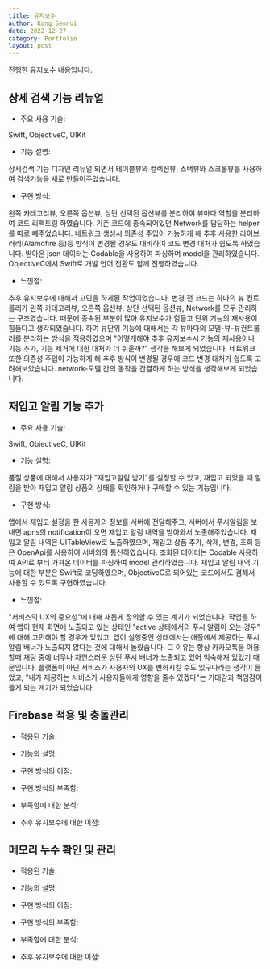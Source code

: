 ```yaml
---
title: 유지보수
author: Kong Seonui
date: 2022-12-27
category: Portfolio
layout: post
---
```

진행한 유지보수 내용입니다.

상세 검색 기능 리뉴얼
-------------
- 주요 사용 기술:

Swift, ObjectiveC, UIKit

- 기능 설명:

상세검색 기능 디자인 리뉴얼 되면서 테이블뷰와 컬렉션뷰, 스택뷰와 스크롤뷰를 사용하여 검색기능을 새로 만들어주었습니다.

- 구현 방식:

왼쪽 카테고리뷰, 오른쪽 옵션뷰, 상단 선택된 옵션뷰를 분리하여 뷰마다 역할을 분리하여 코드 리펙토링 하였습니다.
기존 코드에 종속되어있던 Network를 담당하는 helper를 따로 빼주었습니다.
네트워크 생성시 의존성 주입이 가능하게 해 추후 사용한 라이브러리(Alamofire 등)등 방식이 변경될 경우도 대비하여 코드 변경 대처가 쉽도록 하였습니다.
받아온 json 데이터는 Codable을 사용하여 파싱하며 model을 관리하였습니다.
ObjectiveC에서 Swift로 개발 언어 전환도 함께 진행하였습니다.

- 느낀점:

추후 유지보수에 대해서 고민을 하게된 작업이었습니다.
변경 전 코드는 하나의 뷰 컨트롤러가 왼쪽 카테고리뷰, 오른쪽 옵션뷰, 상단 선택된 옵션뷰, Network를 모두 관리하는 구조였습니다.
때문에 종속된 부분이 많아 유지보수가 힘들고 단위 기능의 재사용이 힘들다고 생각되었습니다.
하여 뷰단위 기능에 대해서는 각 뷰마다의 모델-뷰-뷰컨트롤러를 분리하는 방식을 적용하였으며 "어떻게해야 추후 유지보수시 기능의 재사용이나 기능 추가, 기능 제거에 대한 대처가 더 쉬울까?" 생각을 해보게 되었습니다.
네트워크 또한 의존성 주입이 가능하게 해 추후 방식이 변경될 경우에 코드 변경 대처가 쉽도록 고려해보았습니다.
network-모델 간의 동작을 간결하게 하는 방식을 생각해보게 되었습니다.


재입고 알림 기능 추가
-------------
- 주요 사용 기술:

Swift, ObjectiveC, UIKit

- 기능 설명:

품절 상품에 대해서 사용자가 "재입고알림 받기"를 설정할 수 있고, 재입고 되었을 때 알림을 받아 재입고 알림 상품의 상태를 확인하거나 구매할 수 있는 기능입니다.

- 구현 방식:

앱에서 재입고 설정을 한 사용자의 정보를 서버에 전달해주고, 서버에서 푸시알림을 보내면 apns의 notification이 오면 재입고 알림 내역을 받아와서 노출해주었습니다.
재입고 알림 내역은 UITableView로 노출하였으며, 재입고 상품 추가, 삭제, 변경, 조회 등은 OpenApi를 사용하여 서버와의 통신하였습니다.
조회된 데이터는 Codable 사용하여 API로 부터 가져온 데이터를 파싱하여 model 관리하였습니다.
재입고 알림 내역 기능에 대한 부분은 Swift로 코딩하였으며, ObjectiveC로 되어있는 코드에서도 겸해서 사용할 수 있도록 구현하였습니다.

- 느낀점:

"서비스의 UX의 중요성"에 대해 새롭게 정의할 수 있는 계기가 되었습니다. 작업을 하여 앱이 현재 화면에 노출되고 있는 상태인 "active 상태에서의 푸시 알림이 오는 경우" 에 대해 고민해야 할 경우가 있었고, 앱이 실행중인 상태에서는 애플에서 제공하는 푸시 알림 배너가 노출되지 않다는 것에 대해서 놀랐습니다.
그 이유는 항상 카카오톡을 이용할때 채팅 중에 너무나 자연스러운 상단 푸시 배너가 노출되고 있어 익숙해져 있었기 때문입니다.
플랫폼이 아닌 서비스가 사용자의 UX를 변화시킬 수도 있구나라는 생각이 들었고, "내가 제공하는 서비스가 사용자들에게 영향을 줄수 있겠다"는 기대감과 책임감이 들게 되는 계기가 되었습니다.


Firebase 적용 및 충돌관리
-------------
- 적용된 기술:

- 기능의 설명:

- 구현 방식의 이점:

- 구현 방식의 부족함:

- 부족함에 대한 분석:

- 추후 유지보수에 대한 이점:


메모리 누수 확인 및 관리
-------------
- 적용된 기술:

- 기능의 설명:

- 구현 방식의 이점:

- 구현 방식의 부족함:

- 부족함에 대한 분석:

- 추후 유지보수에 대한 이점:

